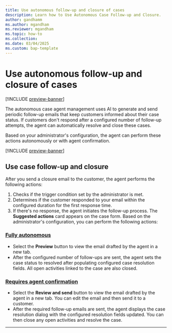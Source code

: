 ```yaml
---
title: Use autonomous follow-up and closure of cases
description: Learn how to Use Autonomous Case Follow-up and Closure.
author: gandhamm
ms.author: mgandham
ms.reviewer: mgandham
ms.topic: how-to 
ms.collection:
ms.date: 03/04/2025
ms.custom: bap-template 
---
```


# Use autonomous follow-up and closure of cases

[!INCLUDE [preview-banner](~/../shared-content/shared/preview-includes/preview-banner.md)]


The autonomous case agent management uses AI to generate and send periodic follow-up emails that keep customers informed about their case status. If customers don't respond after a configured number of follow-up attempts, the agent can automatically resolve and close these cases.

Based on your administrator's configuration, the agent can perform these actions autonomously or with agent confirmation.

[!INCLUDE [preview-banner](../../../shared-content/shared/preview-includes/preview-note-d365.md)]


## Use case follow-up and closure

After you send a closure email to the customer, the agent performs the following actions:

1. Checks if the trigger condition set by the administrator is met.
2. Determines if the customer responded to your email within the configured duration for the first response time.
3. If there's no response, the agent initiates the follow-up process. The **Suggested actions** card appears on the case form. Based on the administrator's configuration, you can perform the following actions:


  ### [Fully autonomous](#tab/fullyautonomous)
  
   - Select the **Preview** button to view the email drafted by the agent in a new tab.
   - After the configured number of follow-ups are sent, the agent sets the case status to resolved after populating configured case resolution fields. All open activities linked to the case are also closed.

  ### [Requires agent confirmation](#tab/requiresagentconfirmation)

   - Select the **Review and send** button to view the email drafted by the agent in a new tab. You can edit the email and then send it to a customer.
   - After the required follow-up emails are sent, the agent displays the case resolution dialog with the configured resolution fields updated. You can then close any open activities and resolve the case.

---
